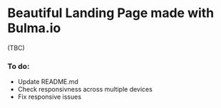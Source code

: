 # Beautiful Landing Page made with Bulma.io

(TBC)


### To do:

* Update README.md
* Check responsivness across multiple devices
* Fix responsive issues